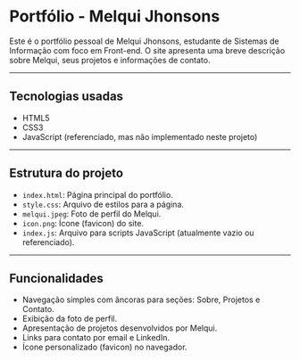 # Portfólio - Melqui Jhonsons

Este é o portfólio pessoal de Melqui Jhonsons, estudante de Sistemas de Informação com foco em Front-end. O site apresenta uma breve descrição sobre Melqui, seus projetos e informações de contato.

---

## Tecnologias usadas

- HTML5
- CSS3
- JavaScript (referenciado, mas não implementado neste projeto)

---

## Estrutura do projeto

- `index.html`: Página principal do portfólio.
- `style.css`: Arquivo de estilos para a página.
- `melqui.jpeg`: Foto de perfil do Melqui.
- `icon.png`: Ícone (favicon) do site.
- `index.js`: Arquivo para scripts JavaScript (atualmente vazio ou referenciado).

---

## Funcionalidades

- Navegação simples com âncoras para seções: Sobre, Projetos e Contato.
- Exibição da foto de perfil.
- Apresentação de projetos desenvolvidos por Melqui.
- Links para contato por email e LinkedIn.
- Ícone personalizado (favicon) no navegador.